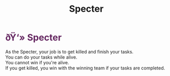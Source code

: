 ﻿---
lang: en-US
title: Specter
prev: Solsticer
next: Terrorist
---

# <font color="#662962">ðŸ‘» <b>Specter</b></font> <Badge text="Chaos" type="tip" vertical="middle"/>
 
As the Specter, your job is to get killed and finish your tasks.<br>
You can do your tasks while alive.<br>
You cannot win if you're alive.<br>
If you get killed, you win with the winning team if your tasks are completed.